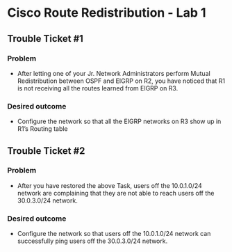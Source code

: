 # Cisco Route Redistribution - Lab 1

## Trouble Ticket #1

### Problem
- After letting one of your Jr. Network Administrators perform Mutual Redistribution between OSPF and EIGRP on R2, you have noticed that R1 is not receiving all the routes learned from EIGRP on R3.

### Desired outcome
- Configure the network so that all the EIGRP networks on R3 show up in R1’s Routing table

## Trouble Ticket #2

### Problem
- After you have restored the above Task, users off the 10.0.1.0/24 network are complaining that they are not able to reach users off the 30.0.3.0/24 network.

### Desired outcome
- Configure the network so that users off the 10.0.1.0/24 network can successfully ping users off the 30.0.3.0/24 network.
